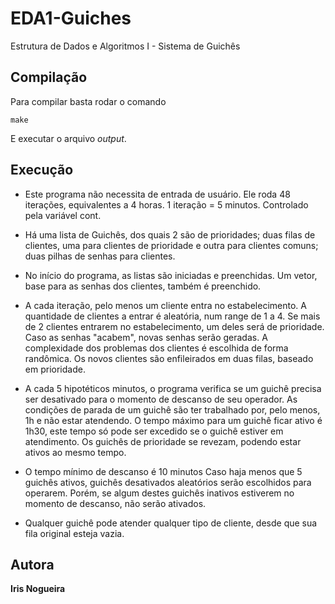 # EDA1-Guiches
Estrutura de Dados e Algoritmos I - Sistema de Guichês

## Compilação
Para compilar basta rodar o comando
```
make
```
E executar o arquivo *output*.

## Execução
* Este programa não necessita de entrada de usuário. Ele roda 48 iterações, equivalentes a 4 horas. 1 iteração = 5 minutos. Controlado pela variável cont.

* Há uma lista de Guichês, dos quais 2 são de prioridades;
duas filas de clientes, uma para clientes de prioridade e outra para clientes comuns;
duas pilhas de senhas para clientes.

* No início do programa, as listas são iniciadas e preenchidas. Um vetor, base para as senhas dos clientes, também é preenchido.

* A cada iteração, pelo menos um cliente entra no estabelecimento. A quantidade de clientes a entrar é aleatória, num range de 1 a 4. Se mais de 2 clientes entrarem no estabelecimento, um deles será de prioridade. Caso as senhas "acabem", novas senhas serão geradas.
A complexidade dos problemas dos clientes é escolhida de forma randômica.
Os novos clientes são enfileirados em duas filas, baseado em prioridade.

* A cada 5 hipotéticos minutos, o programa verifica se um guichê precisa ser desativado para o momento de descanso de seu operador. As condições de parada de um guichê são ter trabalhado por, pelo menos, 1h e não estar atendendo. O tempo máximo para um guichê ficar ativo é 1h30, este tempo só pode ser excedido se o guichê estiver em atendimento.
Os guichês de prioridade se revezam, podendo estar ativos ao mesmo tempo.

* O tempo mínimo de descanso é 10 minutos
Caso haja menos que 5 guichês ativos, guichês desativados aleatórios serão escolhidos para operarem. Porém, se algum destes guichês inativos estiverem no momento de descanso, não serão ativados.

* Qualquer guichê pode atender qualquer tipo de cliente, desde que sua fila original esteja vazia.


## Autora
**Iris Nogueira**
